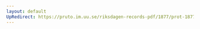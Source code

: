 ```yaml
---
layout: default
UpRedirect: https://pruto.im.uu.se/riksdagen-records-pdf/1877/prot-1877--ak--037.pdf
---
```

